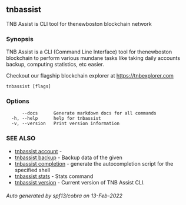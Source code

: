 ## tnbassist

TNB Assist is CLI tool for thenewboston blockchain network

### Synopsis

TNB Assist is a CLI (Command Line Interface) tool for thenewboston blockchain to perform various mundane tasks like taking daily accounts backup, computing statistics, etc easier.

Checkout our flagship blockchain explorer at https://tnbexplorer.com

```
tnbassist [flags]
```

### Options

```
      --docs      Generate markdown docs for all commands
  -h, --help      help for tnbassist
  -v, --version   Print version information
```

### SEE ALSO

* [tnbassist account](tnbassist_account.md)	 - 
* [tnbassist backup](tnbassist_backup.md)	 - Backup data of the given <entity>
* [tnbassist completion](tnbassist_completion.md)	 - generate the autocompletion script for the specified shell
* [tnbassist stats](tnbassist_stats.md)	 - Stats command
* [tnbassist version](tnbassist_version.md)	 - Current version of TNB Assist CLI.

###### Auto generated by spf13/cobra on 13-Feb-2022
